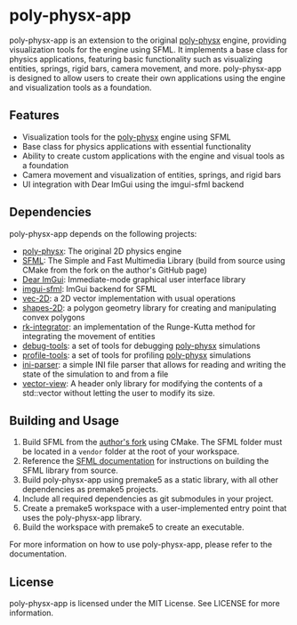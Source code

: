 # poly-physx-app

poly-physx-app is an extension to the original [poly-physx](https://github.com/Ismael99Bueno/poly-physx) engine, providing visualization tools for the engine using SFML. It implements a base class for physics applications, featuring basic functionality such as visualizing entities, springs, rigid bars, camera movement, and more. poly-physx-app is designed to allow users to create their own applications using the engine and visualization tools as a foundation.

## Features

- Visualization tools for the [poly-physx](https://github.com/Ismael99Bueno/poly-physx) engine using SFML
- Base class for physics applications with essential functionality
- Ability to create custom applications with the engine and visual tools as a foundation
- Camera movement and visualization of entities, springs, and rigid bars
- UI integration with Dear ImGui using the imgui-sfml backend

## Dependencies

poly-physx-app depends on the following projects:

- [poly-physx](https://github.com/Ismael99Bueno/poly-physx): The original 2D physics engine
- [SFML](https://github.com/Ismael99Bueno/SFML): The Simple and Fast Multimedia Library (build from source using CMake from the fork on the author's GitHub page)
- [Dear ImGui](https://github.com/Ismael99Bueno/imgui): Immediate-mode graphical user interface library
- [imgui-sfml](https://github.com/Ismael99Bueno/imgui-sfml): ImGui backend for SFML
- [vec-2D](https://github.com/Ismael99Bueno/vec-2D): a 2D vector implementation with usual operations
- [shapes-2D](https://github.com/Ismael99Bueno/shapes-2D): a polygon geometry library for creating and manipulating convex polygons
- [rk-integrator](https://github.com/Ismael99Bueno/rk-integrator): an implementation of the Runge-Kutta method for integrating the movement of entities
- [debug-tools](https://github.com/Ismael99Bueno/debug-tools): a set of tools for debugging [poly-physx](https://github.com/Ismael99Bueno/poly-physx) simulations
- [profile-tools](https://github.com/Ismael99Bueno/profile-tools): a set of tools for profiling [poly-physx](https://github.com/Ismael99Bueno/poly-physx) simulations
- [ini-parser](https://github.com/Ismael99Bueno/ini-parser): a simple INI file parser that allows for reading and writing the state of the simulation to and from a file
- [vector-view](https://github.com/Ismael99Bueno/vector-view): A header only library for modifying the contents of a std::vector without letting the user to modify its size.

## Building and Usage

1. Build SFML from the [author's fork](https://github.com/Ismael99Bueno/SFML) using CMake. The SFML folder must be located in a `vendor` folder at the root of your workspace.
2. Reference the [SFML documentation](https://www.sfml-dev.org/tutorials/) for instructions on building the SFML library from source.
3. Build poly-physx-app using premake5 as a static library, with all other dependencies as premake5 projects.
4. Include all required dependencies as git submodules in your project.
5. Create a premake5 workspace with a user-implemented entry point that uses the poly-physx-app library.
6. Build the workspace with premake5 to create an executable.

For more information on how to use poly-physx-app, please refer to the documentation.

## License

poly-physx-app is licensed under the MIT License. See LICENSE for more information.
